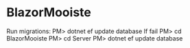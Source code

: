 # BlazorMooiste

Run migrations: PM> dotnet ef update database
If fail
PM> cd BlazorMooiste
PM> cd Server
PM> dotnet ef update database
